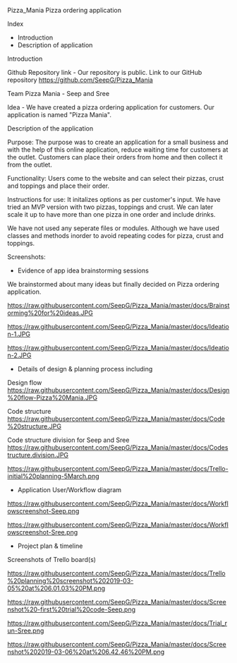 
Pizza_Mania
Pizza ordering application

Index

- Introduction
- Description of application

Introduction

Github Repository link - Our repository is public. Link to our GitHub repository https://github.com/SeepG/Pizza_Mania

Team Pizza Mania - Seep and Sree

Idea - We have created a pizza ordering application for customers. Our application is named "Pizza Mania". 

Description of the application

Purpose: The purpose was to create an application for a small business and with the help of this online application, reduce waiting time for customers at the outlet. Customers can place their orders from home and then collect it from the outlet.

Functionality: Users come to the website and can select their pizzas, crust and toppings and place their order.

Instructions for use:
It initalizes options as per customer's input. We have tried an MVP version with two pizzas, toppings and crust. We can later scale it up to have more than one pizza in one order and include drinks.

We have not used any seperate files or modules. Although we have used classes and methods inorder to avoid repeating codes for pizza, crust and toppings. 


Screenshots:

-  Evidence of app idea brainstorming sessions

We brainstormed about many ideas but finally decided on Pizza ordering application.

https://raw.githubusercontent.com/SeepG/Pizza_Mania/master/docs/Brainstorming%20for%20ideas.JPG

https://raw.githubusercontent.com/SeepG/Pizza_Mania/master/docs/Ideation-1.JPG

https://raw.githubusercontent.com/SeepG/Pizza_Mania/master/docs/Ideation-2.JPG

-  Details of design & planning process including

Design flow 
https://raw.githubusercontent.com/SeepG/Pizza_Mania/master/docs/Design%20flow-Pizza%20Mania.JPG

Code structure
https://raw.githubusercontent.com/SeepG/Pizza_Mania/master/docs/Code%20structure.JPG

Code structure division for Seep and Sree
https://raw.githubusercontent.com/SeepG/Pizza_Mania/master/docs/Codestructure.division.JPG

https://raw.githubusercontent.com/SeepG/Pizza_Mania/master/docs/Trello-initial%20planning-5March.png

-  Application User/Workflow diagram

https://raw.githubusercontent.com/SeepG/Pizza_Mania/master/docs/Workflowscreenshot-Seep.png

https://raw.githubusercontent.com/SeepG/Pizza_Mania/master/docs/Workflowscreenshot-Sree.png

-  Project plan & timeline

Screenshots of Trello board(s)

https://raw.githubusercontent.com/SeepG/Pizza_Mania/master/docs/Trello%20planning%20screenshot%202019-03-05%20at%206.01.03%20PM.png

https://raw.githubusercontent.com/SeepG/Pizza_Mania/master/docs/Screenshot%20-first%20trial%20code-Seep.png

https://raw.githubusercontent.com/SeepG/Pizza_Mania/master/docs/Trial_run-Sree.png

https://raw.githubusercontent.com/SeepG/Pizza_Mania/master/docs/Screenshot%202019-03-06%20at%206.42.46%20PM.png
